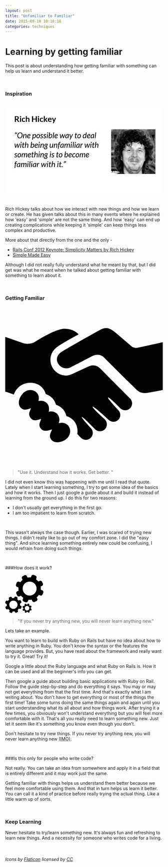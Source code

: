 ```yaml
---
layout: post
title: "Unfamiliar to Familiar"
date: 2015-09-18 10:18:18
categories: techniques
---
```


# Learning by getting familiar

This post is about understanding how getting familiar with
something can help us learn and understand it better.

<br />

### Inspiration

<br />

<img src="/images/rich-quote.jpg" alt="Rich Hickey's Quote" class="scrnshts">

<br />
<br />

Rich Hickey talks about how we interact with new things and how we
learn or create. He has given talks about this in many events where he explained how 'easy' and 'simple' are not the same thing. And how 'easy' can end up creating complications while keeping it 'simple' can keep things less complex and productive.

More about that directly from the one and the only -

- [Rails Conf 2012 Keynote: Simplicity Matters by Rich Hickey](https://www.youtube.com/watch?v=rI8tNMsozo0)
- [Simple Made Easy](http://www.infoq.com/presentations/Simple-Made-Easy)


Although I did not really fully understand what he meant by that, but I did get was what he meant when he talked about getting familiar with something to learn about it.

<br />

### Getting Familiar

<svg class="cogs" version="1.1" id="Capa_1" xmlns="http://www.w3.org/2000/svg" xmlns:xlink="http://www.w3.org/1999/xlink" x="0px" y="0px"
	 viewBox="0 0 495.622 495.622" style="enable-background:new 0 0 495.622 495.622;" xml:space="preserve">
	<g>
		<path style="fill:#030104;" d="M495.622,113.089v150.03c0,0-32.11,6.326-38.725,7.158c-6.594,0.83-27.316,7.521-42.334-6.914
			c-23.16-22.197-105.447-104.03-105.447-104.03s-14.188-13.922-36.969-1.89c-20.912,11.022-51.911,27.175-64.859,33.465
			c-24.477,13.028-44.764-7.642-44.764-23.387c0-12.213,7.621-20.502,18.515-26.598c29.524-17.898,91.752-52.827,117.67-66.598
			c15.754-8.379,27.105-9.097,48.734,9.124c26.638,22.403,50.344,42.824,50.344,42.824s7.732,6.453,20.063,3.854
			C448.13,123.725,495.622,113.089,495.622,113.089z M168.098,367.3c3.985-10.238,2.653-21.689-4.987-29.545
			c-6.865-7.027-16.888-8.879-26.445-6.689c2.673-9.479,1.197-19.568-5.705-26.688c-6.886-7.009-16.89-8.898-26.446-6.688
			c2.653-9.465,1.181-19.553-5.725-26.652c-10.814-11.092-29.519-10.616-41.807,1.097c-12.223,11.729-20.053,32.979-9.144,45.487
			c10.891,12.445,23.405,4.873,32.945,2.699c-2.654,9.465-10.606,18.269-0.813,30.658c9.784,12.395,23.404,4.875,32.954,2.721
			c-2.663,9.429-10.268,19.117-0.851,30.604c9.502,11.522,25.065,5.383,35.344,2.19c-3.967,10.199-12.458,21.193-1.549,33.513
			c10.892,12.409,36.063,6.668,48.358-5.063c12.262-11.729,13.439-30.318,2.654-41.445
			C189.435,365.865,178.335,364.089,168.098,367.3z M392.442,289.246c-88.88-88.881-47.075-47.058-94.906-94.992
			c0,0-14.375-14.311-33.321-5.998c-13.3,5.828-30.423,13.771-43.307,19.835c-14.158,7.424-24.347,9.722-29.131,9.69
			c-27.37-0.179-49.576-22.178-49.576-49.521c0-17.738,9.417-33.181,23.462-41.947c19.75-13.667,65.21-37.847,65.21-37.847
			s-13.849-17.549-44.187-17.549c-30.329,0-93.695,41.512-93.695,41.512s-17.976,11.514-43.601,1.143L0,96.373V268.05
			c0,0,14.103,4.082,26.775,9.258c2.862-8.162,7.48-15.699,13.886-21.924c21.023-20.024,55.869-20.232,74.996-0.537
			c5.762,5.987,9.783,13.129,11.835,21.024c7.707,2.379,14.688,6.593,20.298,12.373c5.779,5.947,9.785,13.129,11.854,20.984
			c7.698,2.381,14.669,6.611,20.298,12.395c6.339,6.537,10.562,14.433,12.534,22.988c8.047,2.344,15.319,6.705,21.176,12.693
			c11.495,11.807,15.575,27.826,13.103,43.278c0.02,0,0.058,0,0.076,0.035c0.188,0.246,7.122,7.976,11.446,12.336
			c8.474,8.482,22.311,8.482,30.811,0c8.444-8.479,8.481-22.289,0-30.811c-0.304-0.303-30.572-31.963-28.136-34.418
			c2.418-2.438,40.981,37.688,41.699,38.422c8.463,8.465,22.291,8.465,30.792,0c8.481-8.479,8.463-22.289,0-30.791
			c-0.416-0.396-2.152-2.059-2.796-2.721c0,0-38.234-34.06-35.324-36.97c2.946-2.928,50.438,41.392,50.515,41.392
			c8.537,7.688,21.687,7.631,29.9-0.586c7.991-7.99,8.162-20.629,1.078-29.146c-0.15-0.453-36.194-38.121-33.381-40.955
			c2.854-2.871,38.519,33.853,38.594,33.929c8.444,8.463,22.291,8.463,30.792,0c8.463-8.464,8.463-22.291,0-30.83
			C392.706,289.396,392.555,289.32,392.442,289.246z"/>
	</g>
</svg>

>"Use it. Understand how it works. Get better. "

I did not even know this was happening with me until I read that quote. Lately when I start learning something, I try to get some idea of the basics and how it works. Then I just google a guide about it and build it instead of learning from the ground up. I do this for two reasons:

- I don't usually get everything in the first go.
- I am too impatient to learn from scratch.

<img src="http://i.giphy.com/g8GfH3i5F0hby.gif" alt="">

This wasn't always the case though. Earlier, I was scared of trying new things. I didn't really like to go out of my comfort zone. I did the "easy thing". And since learning something entirely new could be confusing, I would refrain from doing such things.


<br />

###How does it work?


<svg class="cogs" version="1.1" id="Capa_1" xmlns="http://www.w3.org/2000/svg" xmlns:xlink="http://www.w3.org/1999/xlink" x="0px" y="0px"
	 width="121.946px" height="121.946px" viewBox="0 0 121.946 121.946" style="enable-background:new 0 0 121.946 121.946;"
	 xml:space="preserve">
	<g>
		<path d="M50.077,98.919l-2.78-1.024c0.219-2.027,0.147-4.093-0.234-6.146l2.684-1.237c1.677-0.771,2.412-2.765,1.639-4.441
			l-1.567-3.4c-0.772-1.676-2.763-2.413-4.437-1.641l-2.688,1.239c-1.313-1.627-2.837-3.023-4.519-4.176l1.026-2.775
			c0.638-1.731-0.25-3.661-1.98-4.301l-3.515-1.298c-1.677-0.617-3.68,0.305-4.298,1.979l-1.025,2.778
			c-2.025-0.216-4.091-0.146-6.146,0.233L21,72.024c-0.772-1.676-2.765-2.412-4.439-1.641l-3.403,1.565
			c-1.676,0.773-2.41,2.768-1.64,4.441l1.237,2.684c-1.624,1.315-3.023,2.839-4.174,4.523l-2.774-1.026
			c-1.675-0.624-3.681,0.3-4.302,1.979l-1.297,3.515c-0.309,0.84-0.273,1.749,0.1,2.561c0.376,0.812,1.044,1.43,1.88,1.735
			l2.78,1.028c-0.22,2.024-0.148,4.094,0.234,6.146l-2.687,1.237c-1.676,0.771-2.41,2.763-1.639,4.438l1.568,3.404
			c0.772,1.675,2.763,2.411,4.438,1.638l2.687-1.235c1.313,1.626,2.836,3.021,4.52,4.174l-1.026,2.777
			c-0.312,0.838-0.276,1.745,0.1,2.559c0.371,0.812,1.041,1.432,1.879,1.743l3.515,1.296c0.836,0.31,1.747,0.273,2.559-0.099
			c0.813-0.375,1.43-1.043,1.738-1.882l1.027-2.779c2.025,0.22,4.093,0.147,6.147-0.231l1.235,2.685
			c0.772,1.674,2.766,2.41,4.44,1.638l3.402-1.566c1.678-0.771,2.413-2.763,1.639-4.439l-1.237-2.685
			c1.626-1.314,3.024-2.838,4.173-4.52l2.778,1.027c0.841,0.311,1.75,0.272,2.563-0.103c0.81-0.374,1.426-1.042,1.736-1.879
			l1.297-3.515C52.695,101.488,51.807,99.56,50.077,98.919z M31.669,107.662c-1.754,0.809-3.615,1.216-5.533,1.216
			c-5.152,0-9.872-3.022-12.025-7.697c-3.052-6.631-0.144-14.507,6.483-17.559c1.753-0.809,3.614-1.217,5.529-1.217
			c5.151,0,9.875,3.021,12.029,7.697C41.204,96.733,38.295,104.609,31.669,107.662z"/>
		<path d="M83.179,108.5l-1.547-0.569c0.123-1.129,0.082-2.28-0.131-3.423l1.494-0.689c0.935-0.428,1.344-1.538,0.913-2.473
			l-0.872-1.894c-0.432-0.935-1.539-1.346-2.471-0.914l-1.497,0.689c-0.73-0.905-1.58-1.685-2.515-2.325l0.57-1.546
			c0.355-0.964-0.14-2.037-1.103-2.396l-1.958-0.722c-0.934-0.346-2.048,0.168-2.394,1.102l-0.571,1.548
			c-1.126-0.121-2.278-0.081-3.421,0.13l-0.688-1.493c-0.432-0.934-1.541-1.345-2.474-0.914l-1.895,0.873
			c-0.934,0.432-1.342,1.54-0.913,2.473l0.689,1.495c-0.905,0.732-1.684,1.581-2.326,2.519l-1.544-0.57
			c-0.931-0.347-2.049,0.165-2.394,1.101l-0.724,1.958c-0.171,0.468-0.15,0.975,0.055,1.427c0.21,0.45,0.583,0.795,1.049,0.966
			l1.547,0.572c-0.123,1.129-0.083,2.278,0.13,3.423l-1.495,0.688c-0.934,0.431-1.343,1.538-0.913,2.472l0.874,1.896
			c0.429,0.932,1.538,1.343,2.471,0.913l1.495-0.688c0.731,0.905,1.581,1.683,2.519,2.323l-0.571,1.545
			c-0.174,0.468-0.154,0.975,0.055,1.427c0.208,0.451,0.579,0.797,1.048,0.971l1.956,0.722c0.467,0.172,0.972,0.152,1.425-0.056
			s0.797-0.58,0.968-1.046l0.571-1.55c1.129,0.123,2.278,0.084,3.423-0.129l0.688,1.495c0.43,0.932,1.539,1.343,2.471,0.911
			l1.896-0.872c0.934-0.432,1.342-1.538,0.912-2.472l-0.688-1.496c0.904-0.731,1.684-1.578,2.323-2.516l1.547,0.57
			c0.468,0.175,0.975,0.152,1.428-0.056c0.449-0.207,0.795-0.581,0.967-1.047l0.722-1.957
			C84.636,109.932,84.141,108.856,83.179,108.5z M72.929,113.37c-0.977,0.448-2.012,0.677-3.08,0.677
			c-2.868,0-5.497-1.684-6.696-4.287c-1.7-3.69-0.082-8.077,3.61-9.775c0.976-0.45,2.012-0.677,3.079-0.677
			c2.867,0,5.496,1.682,6.696,4.285C78.236,107.284,76.618,111.668,72.929,113.37z"/>
		<path d="M118.269,49.597l-4.673-1.725c0.369-3.407,0.248-6.882-0.393-10.337l4.514-2.077c2.816-1.294,4.052-4.647,2.754-7.468
			l-2.634-5.718c-1.298-2.819-4.646-4.059-7.461-2.759l-4.519,2.084c-2.208-2.735-4.771-5.082-7.596-7.02l1.723-4.668
			c1.072-2.911-0.418-6.155-3.328-7.229l-5.909-2.186c-2.818-1.036-6.186,0.515-7.228,3.33l-1.724,4.673
			c-3.405-0.366-6.881-0.245-10.333,0.391l-2.08-4.51c-1.298-2.819-4.646-4.056-7.465-2.758l-5.72,2.634
			c-2.818,1.299-4.055,4.65-2.759,7.466l2.083,4.513c-2.731,2.211-5.083,4.773-7.02,7.603l-4.665-1.724
			c-2.815-1.049-6.188,0.504-7.23,3.324l-2.181,5.912c-0.521,1.41-0.46,2.938,0.166,4.304c0.634,1.364,1.758,2.403,3.163,2.917
			l4.673,1.73c-0.371,3.403-0.25,6.882,0.392,10.335l-4.514,2.078c-2.819,1.299-4.053,4.645-2.756,7.461l2.635,5.724
			c1.298,2.813,4.646,4.054,7.463,2.755l4.515-2.08c2.208,2.735,4.771,5.083,7.602,7.019l-1.726,4.669
			c-0.524,1.407-0.463,2.936,0.167,4.303c0.626,1.364,1.751,2.406,3.159,2.929l5.909,2.179c1.409,0.521,2.938,0.461,4.303-0.164
			c1.367-0.63,2.404-1.754,2.922-3.163l1.729-4.675c3.404,0.371,6.879,0.25,10.336-0.389l2.076,4.512
			c1.298,2.814,4.648,4.056,7.466,2.755l5.72-2.634c2.821-1.3,4.054-4.646,2.755-7.464l-2.079-4.513
			c2.732-2.213,5.084-4.771,7.017-7.601l4.672,1.729c1.411,0.521,2.94,0.459,4.307-0.171c1.362-0.628,2.398-1.753,2.919-3.159
			l2.184-5.911C122.671,53.914,121.178,50.67,118.269,49.597z M87.322,64.294c-2.95,1.357-6.078,2.046-9.301,2.046
			c-8.663,0-16.597-5.082-20.22-12.945C52.669,42.249,57.559,29.007,68.7,23.876c2.947-1.359,6.077-2.045,9.297-2.045
			c8.662,0,16.601,5.079,20.224,12.94C103.351,45.92,98.463,59.163,87.322,64.294z"/>
	</g>
</svg>


>"If you never try anything new, you will never learn anything new."

Lets take an example.

You want to learn to build with Ruby on Rails but have no idea about how to write anything in Ruby. You don't know the syntax or the features the language provides. But, you have read about the framework and really want to try it. Great! Try it!


Google a little about the Ruby language and what Ruby on Rails is.
How it can be used and all the beginner's info you can get.

Then google a guide about building basic applications with Ruby on Rail. Follow the guide step-by-step and do everything it says. You may or may not get everything from that the first time. And that's exactly what I am writing about. You don't have to get everything or most of the things the first time! Take some turns doing the same things again and again until you start understanding what its all about and how things work. After trying it a few times, you obviously won't understand everything but you will feel more comfortable with it. That's all you really need to learn something new. Just let it seem like it's something you know even though you don't.

Don't hesitate to try new things. If you never try anything new, you
will never learn anything new <abbr title="in my opinion">(IMO)</abbr>.

<br />

###Is this only for people who write code?

Not really. You can take an idea from somewhere and apply it in a field that is entirely different  and it may work just the same.

Getting familiar with things helps us understand them better because we feel more comfortable using them. And that in turn helps us learn it better.
You can call it a kind of practice before really trying the actual
thing. Like a little warm up of sorts.


<br />

### Keep Learning

Never hesitate to try/learn something new. It's always fun and refreshing to learn new things. And a necessity for someone who writes code for a living.

<br />

###### Icons by [Flaticon](http://www.flaticon.com) licensed by [CC](http://creativecommons.org/licenses/by/3.0/)